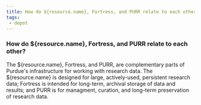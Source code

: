 ```yaml
---
title: How do ${resource.name}, Fortress, and PURR relate to each other?
tags:
 - depot
---
```


### How do ${resource.name}, Fortress, and PURR relate to each other?

The ${resource.name}, Fortress, and PURR, are complementary parts of Purdue's infrastructure for working with research data. The ${resource.name} is designed for large, actively-used, persistent research data; Fortress is intended for long-term, archival storage of data and results; and PURR is for managment, curation, and long-term preservation of research data.
